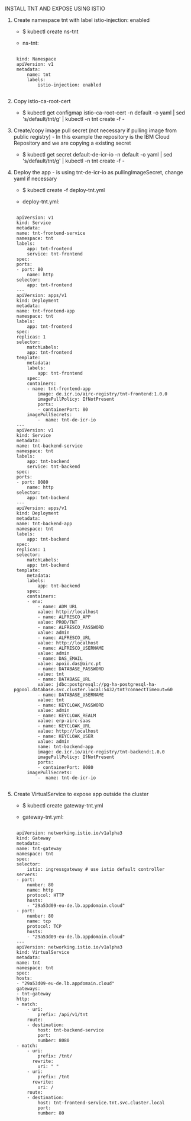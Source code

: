 INSTALL TNT AND EXPOSE USING ISTIO

1. Create namespace tnt with label istio-injection: enabled
    - $ kubectl create ns-tnt

    - ns-tnt:
    <pre><code>
    kind: Namespace
    apiVersion: v1
    metadata:
        name: tnt
        labels:
            istio-injection: enabled
    </code></pre>

2. Copy istio-ca-root-cert
    - $ kubectl get configmap istio-ca-root-cert -n default -o yaml | sed 's/default/tnt/g' | kubectl -n tnt create -f -

3. Create/copy image pull secret (not necessary if pulling image from public registry) - In this example the repository is the IBM Cloud Repository and we are copying a existing secret
    - $ kubectl get secret default-de-icr-io -n default -o yaml | sed 's/default/tnt/g' | kubectl -n tnt create -f -

4. Deploy the app - is using tnt-de-icr-io as pullingImageSecret, change yaml if necessary
    - $ kubectl create -f deploy-tnt.yml

    - deploy-tnt.yml:
    <pre><code>
    apiVersion: v1
    kind: Service
    metadata:
    name: tnt-frontend-service
    namespace: tnt
    labels:
        app: tnt-frontend
        service: tnt-frontend
    spec:
    ports:
    - port: 80
        name: http
    selector:
        app: tnt-frontend
    ---
    apiVersion: apps/v1
    kind: Deployment
    metadata:
    name: tnt-frontend-app
    namespace: tnt
    labels:
        app: tnt-frontend
    spec:
    replicas: 1
    selector:
        matchLabels:
        app: tnt-frontend
    template:
        metadata:
        labels:
            app: tnt-frontend
        spec:
        containers:
        - name: tnt-frontend-app
            image: de.icr.io/airc-registry/tnt-frontend:1.0.0
            imagePullPolicy: IfNotPresent
            ports:
            - containerPort: 80
        imagePullSecrets:
            -  name: tnt-de-icr-io
    ---
    apiVersion: v1
    kind: Service
    metadata:
    name: tnt-backend-service
    namespace: tnt
    labels:
        app: tnt-backend
        service: tnt-backend
    spec:
    ports:
    - port: 8080
        name: http
    selector:
        app: tnt-backend
    ---
    apiVersion: apps/v1
    kind: Deployment
    metadata:
    name: tnt-backend-app
    namespace: tnt
    labels:
        app: tnt-backend
    spec:
    replicas: 1
    selector:
        matchLabels:
        app: tnt-backend
    template:
        metadata:
        labels:
            app: tnt-backend
        spec:
        containers:
        - env:
            - name: ADM_URL
            value: http://localhost
            - name: ALFRESCO_APP
            value: PROD/TNT
            - name: ALFRESCO_PASSWORD
            value: admin
            - name: ALFRESCO_URL
            value: http://localhost
            - name: ALFRESCO_USERNAME
            value: admin
            - name: DAS_EMAIL
            value: apoio.das@airc.pt
            - name: DATABASE_PASSWORD
            value: tnt
            - name: DATABASE_URL
            value: jdbc:postgresql://pg-ha-postgresql-ha-pgpool.database.svc.cluster.local:5432/tnt?connectTimeout=60
            - name: DATABASE_USERNAME
            value: tnt
            - name: KEYCLOAK_PASSWORD
            value: admin
            - name: KEYCLOAK_REALM
            value: erp-airc-saas
            - name: KEYCLOAK_URL
            value: http://localhost
            - name: KEYCLOAK_USER
            value: admin
            name: tnt-backend-app
            image: de.icr.io/airc-registry/tnt-backend:1.0.0
            imagePullPolicy: IfNotPresent
            ports:
            - containerPort: 8080
        imagePullSecrets:
            -  name: tnt-de-icr-io
    </code></pre>

5. Create VirtualService to expose app outside the cluster
    - $ kubectl create gateway-tnt.yml

    - gateway-tnt.yml:
    <pre><code>
    apiVersion: networking.istio.io/v1alpha3
    kind: Gateway
    metadata:
    name: tnt-gateway
    namespace: tnt
    spec:
    selector:
        istio: ingressgateway # use istio default controller
    servers:
    - port:
        number: 80
        name: http
        protocol: HTTP
        hosts:
        - "29a53d09-eu-de.lb.appdomain.cloud"
    - port:
        number: 80
        name: tcp
        protocol: TCP
        hosts:
        - "29a53d09-eu-de.lb.appdomain.cloud"
    ---
    apiVersion: networking.istio.io/v1alpha3
    kind: VirtualService
    metadata:
    name: tnt
    namespace: tnt
    spec:
    hosts:
    - "29a53d09-eu-de.lb.appdomain.cloud"
    gateways:
    - tnt-gateway
    http:
    - match:
        - uri:
            prefix: /api/v1/tnt
        route:
        - destination:
            host: tnt-backend-service
            port:
            number: 8080
    - match:
        - uri:
            prefix: /tnt/
          rewrite:
            uri: " "
        - uri:
            prefix: /tnt
          rewrite:
            uri: /
        route:
        - destination:
            host: tnt-frontend-service.tnt.svc.cluster.local
            port:
            number: 80
    </code></pre>
